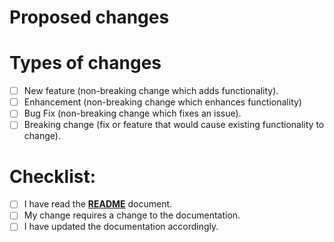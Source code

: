 # Proposed changes

<!-- Describe the big picture of your changes here to communicate to the maintainers why we should accept this pull request. If it fixes a bug or resolves a feature request, be sure to link to that issue. -->

# Types of changes

<!-- What types of changes does your code introduce? Put an `x` in all the boxes that apply: -->

- [ ] New feature (non-breaking change which adds functionality).
- [ ] Enhancement (non-breaking change which enhances functionality)
- [ ] Bug Fix (non-breaking change which fixes an issue).
- [ ] Breaking change (fix or feature that would cause existing functionality to change).

# Checklist:

<!-- Go over all the following points, and put an `x` in all the boxes that apply. If you're unsure about any of these, don't hesitate to ask. We're here to help! -->

- [ ] I have read the **[README](./README.md)** document.
- [ ] My change requires a change to the documentation.
- [ ] I have updated the documentation accordingly.
